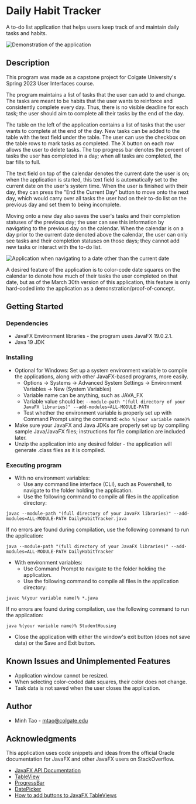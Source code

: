# Daily Habit Tracker

A to-do list application that helps users keep track of and maintain daily tasks and habits.

![Demonstration of the application](https://i.imgur.com/4cK8LDN.png)

## Description

This program was made as a capstone project for Colgate University's Spring 2023 User Interfaces course.

The program maintains a list of tasks that the user can add to and change. The tasks are meant to be habits that the user wants to reinforce and consistently complete every day. Thus, there is no visible deadline for each task; the user should aim to complete all their tasks by the end of the day. 

The table on the left of the application contains a list of tasks that the user wants to complete at the end of the day. New tasks can be added to the table with the text field under the table. The user can use the checkbox on the table rows to mark tasks as completed. The X button on each row allows the user to delete tasks. The top progress bar denotes the percent of tasks the user has completed in a day; when all tasks are completed, the bar fills to full. 

The text field on top of the calendar denotes the current date the user is on; when the application is started, this text field is automatically set to the current date on the user's system time. When the user is finished with their day, they can press the "End the Current Day" button to move onto the next day, which would carry over all tasks the user had on their to-do list on the previous day and set them to being incomplete. 

Moving onto a new day also saves the user's tasks and their completion statuses of the previous day; the user can see this information by navigating to the previous day on the calendar. When the calendar is on a day prior to the current date denoted above the calendar, the user can only see tasks and their completion statuses on those days; they cannot add new tasks or interact with the to-do list.

![Application when navigating to a date other than the current date](https://i.imgur.com/u6WvCGS.png)

A desired feature of the application is to color-code date squares on the calendar to denote how much of their tasks the user completed on that date, but as of the March 30th version of this application, this feature is only hard-coded into the application as a demonstration/proof-of-concept.

## Getting Started

### Dependencies

* JavaFX Environment libraries - the program uses JavaFX 19.0.2.1.
* Java 19 JDK

### Installing

* Optional for Windows: Set up a system environment variable to compile the applications, along with other JavaFX-based programs, more easily.
    * Options -> Systems -> Advanced System Settings -> Environment Variables -> New (System Variables)
    * Variable name can be anything, such as JAVA_FX
    * Variable value should be: 
```--module-path "(full directory of your JavaFX libraries)" --add-modules=ALL-MODULE-PATH```
    * Test whether the environment variable is properly set up with Command Prompt using the command: ```echo %(your variable name)%```
* Make sure your JavaFX and Java JDKs are properly set up by compiling sample Java/JavaFX files; instructions for file compilation are included later.
* Unzip the application into any desired folder - the application will generate .class files as it is compiled.

### Executing program

* With no environment variables:
    * Use any command line interface (CLI), such as Powershell, to navigate to the folder holding the application.
    * Use the following command to compile all files in the application directory:
```
javac --module-path "(full directory of your JavaFX libraries)" --add-modules=ALL-MODULE-PATH DailyHabitTracker.java
``` 
If no errors are found during compilation, use the following command to run the application: 
```
java --module-path "(full directory of your JavaFX libraries)" --add-modules=ALL-MODULE-PATH DailyHabitTracker
```  
* With environment variables:
    * Use Command Prompt to navigate to the folder holding the application.
    * Use the following command to compile all files in the application directory:
```
javac %(your variable name)% *.java
```
If no errors are found during compilation, use the following command to run the application:
```
java %(your variable name)% StudentHousing
``` 

* Close the application with either the window's exit button (does not save data) or the Save and Exit button.

## Known Issues and Unimplemented Features

* Application window cannot be resized.
* When selecting color-coded date squares, their color does not change.
* Task data is not saved when the user closes the application.

## Author

* Minh Tao - mtao@colgate.edu

## Acknowledgments

This application uses code snippets and ideas from the official Oracle documentation for JavaFX and other JavaFX users on StackOverflow.
* [JavaFX API Documentation](https://docs.oracle.com/en/java/javase/19/)
* [TableView](https://docs.oracle.com/javafx/2/ui_controls/table-view.htm)
* [ProgressBar](https://docs.oracle.com/javafx/2/ui_controls/progress.htm)
* [DatePicker](https://docs.oracle.com/javase/8/javafx/user-interface-tutorial/date-picker.htm)
* [How to add buttons to JavaFX TableViews](https://stackoverflow.com/questions/29489366/how-to-add-button-in-javafx-table-view)
